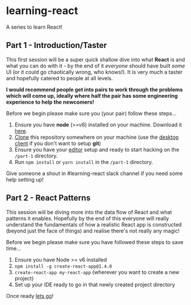 # learning-react
A series to learn React!

## Part 1 - Introduction/Taster

This first session will be a super quick shallow dive into what **React** is and what you can do with it - by the end of it _everyone_ should have built _some_ UI (or it could go chaotically wrong, who knows!). It is very much a taster and hopefully catered to people at all levels.

**I would recommend people get into pairs to work through the problems which will come up, ideally where half the pair has some engineering experience to help the newcomers!**

Before we begin please make sure you (your pair) follow these steps...

1. Ensure you have **node** (>=v6) installed on your machine. Download it [here](https://nodejs.org/en/download/).
2. [Clone](https://help.github.com/articles/cloning-a-repository/) this repository somewhere on your machine (use the [desktop client](https://desktop.github.com/) if you don't want to setup **git**)
3. Ensure you have your [editor](https://www.sublimetext.com) setup and ready to start hacking on the `/part-1` directory.
4. Run `npm install` or `yarn install` in the `/part-1` directory.

Give someone a shout in #learning-react slack channel if you need some help setting up!

## Part 2 - React Patterns

This session will be diving more into the data flow of React and what patterns it enables. Hopefully by the end of this everyone will really understand the fundamentals of how a realistic React app is constructed (beyond just the face of things) and realise there's not really any magic!

Before we begin please make sure you have followed these steps to save time...

1. Ensure you have Node >= v6 installed
2. `npm install -g create-react-app@1.4.0`
3. `create-react-app my-react-app` (wherever you want to create a new project)
4. Set up your IDE ready to go in that newly created project directory

Once ready [lets go](./part-2)!